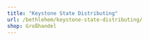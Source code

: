 ```yaml
---
title: "Keystone State Distributing"
url: /bethlehem/keystone-state-distributing/
shop: Großhandel
---
```

